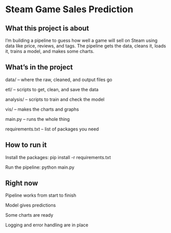 # Steam Game Sales Prediction
## What this project is about
I’m building a pipeline to guess how well a game will sell on Steam using data like price, reviews, and tags. The pipeline gets the data, cleans it, loads it, trains a model, and makes some charts.

## What’s in the project
data/ – where the raw, cleaned, and output files go

etl/ – scripts to get, clean, and save the data

analysis/ – scripts to train and check the model

vis/ – makes the charts and graphs

main.py – runs the whole thing

requirements.txt – list of packages you need

## How to run it
Install the packages:
pip install -r requirements.txt

Run the pipeline:
python main.py

## Right now
Pipeline works from start to finish

Model gives predictions

Some charts are ready

Logging and error handling are in place

